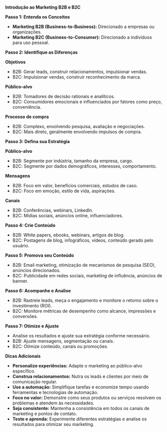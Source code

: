 **Introdução ao Marketing B2B e B2C**

**Passo 1: Entenda os Conceitos**

* **Marketing B2B (Business-to-Business):** Direcionado a empresas ou organizações.
* **Marketing B2C (Business-to-Consumer):** Direcionado a indivíduos para uso pessoal.

**Passo 2: Identifique as Diferenças**

**Objetivos**
* B2B: Gerar leads, construir relacionamentos, impulsionar vendas.
* B2C: Impulsionar vendas, construir reconhecimento da marca.

**Público-alvo**
* B2B: Tomadores de decisão rationais e analíticos.
* B2C: Consumidores emocionais e influenciados por fatores como preço, conveniência.

**Processo de compra**
* B2B: Complexo, envolvendo pesquisa, avaliação e negociações.
* B2C: Mais direto, geralmente envolvendo impulsos de compra.

**Passo 3: Defina sua Estratégia**

**Público-alvo**
* B2B: Segmente por indústria, tamanho da empresa, cargo.
* B2C: Segmente por dados demográficos, interesses, comportamento.

**Mensagens**
* B2B: Foco em valor, benefícios comerciais, estudos de caso.
* B2C: Foco em emoção, estilo de vida, aspirações.

**Canais**
* B2B: Conferências, webinars, LinkedIn.
* B2C: Mídias sociais, anúncios online, influenciadores.

**Passo 4: Crie Conteúdo**

* B2B: White papers, ebooks, webinars, artigos de blog.
* B2C: Postagens de blog, infográficos, vídeos, conteúdo gerado pelo usuário.

**Passo 5: Promova seu Conteúdo**

* B2B: Email marketing, otimização de mecanismos de pesquisa (SEO), anúncios direcionados.
* B2C: Publicidade em redes sociais, marketing de influência, anúncios de banner.

**Passo 6: Acompanhe e Analise**

* B2B: Rastreie leads, meça o engajamento e monitore o retorno sobre o investimento (ROI).
* B2C: Monitore métricas de desempenho como alcance, impressões e conversões.

**Passo 7: Otimize e Ajuste**

* Analise os resultados e ajuste sua estratégia conforme necessário.
* B2B: Ajuste mensagens, segmentação ou canais.
* B2C: Otimize conteúdo, canais ou promoções.

**Dicas Adicionais**

* **Personalize experiências:** Adapte o marketing ao público-alvo específico.
* **Construa relacionamentos:** Nutra os leads e clientes por meio de comunicação regular.
* **Use a automação:** Simplifique tarefas e economize tempo usando ferramentas e tecnologias de automação.
* **Foco no valor:** Demonstre como seus produtos ou serviços resolvem os problemas e atendem às necessidades.
* **Seja consistente:** Mantenha a consistência em todos os canais de marketing e pontos de contato.
* **Teste e aprenda:** Experimente diferentes estratégias e analise os resultados para otimizar seu marketing.